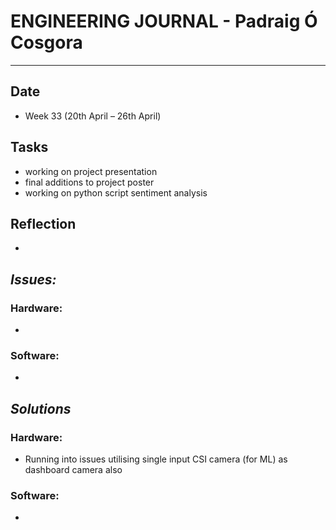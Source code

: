 
# **ENGINEERING JOURNAL - Padraig Ó Cosgora**
----------------------------------------------------------------------

## **Date**
-	Week 33 (20th April – 26th April)

## **Tasks**
- working on project presentation 
- final additions to project poster
- working on python script sentiment analysis

## **Reflection**
-

## **_Issues:_**

### **Hardware:**
-	

### **Software:**
-	

## **_Solutions_**

### **Hardware:**
-	Running into issues utilising single input CSI camera (for ML) as dashboard camera also


### **Software:**
-	

